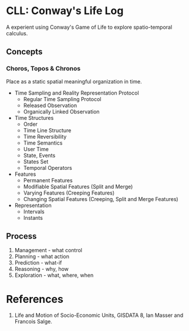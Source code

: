 # CLL: Conway's Life Log

A experient using Conway's Game of Life to explore spatio-temporal calculus.

## Concepts 

### Choros, Topos & Chronos

Place as a static spatial meaningful organization in time.

- Time Sampling and Reality Representation Protocol
  - Regular Time Sampling Protocol
  - Released Observation
  - Organically Linked Observation
- Time Structures
  - Order
  - Time Line Structure
  - Time Reversibility
  - Time Semantics
  - User Time
  - State, Events
  - States Set
  - Temporal Operators
- Features
  - Permanent Features
  - Modifiable Spatial Features (Split and Merge)
  - Varying Features (Creeping Features)
  - Changing Spatial Features (Creeping, Split and Merge Features)
- Representation
  - Intervals
  - Instants

## Process

1. Management - what control
2. Planning - what action
3. Prediction - what-if
4. Reasoning - why, how
5. Exploration - what, where, when

# References

1. Life and Motion of Socio-Economic Units, GISDATA 8, Ian Masser and Francois Salge.

